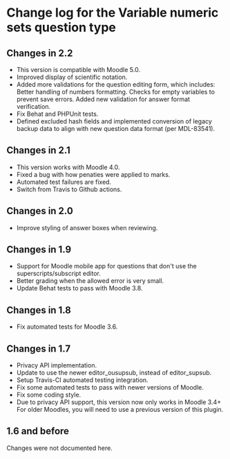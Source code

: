 # Change log for the Variable numeric sets question type

## Changes in 2.2

* This version is compatible with Moodle 5.0.
* Improved display of scientific notation.
* Added more validations for the question editing form, which includes:
    Better handling of numbers formatting.
    Checks for empty variables to prevent save errors.
    Added new validation for answer format verification.
* Fix Behat and PHPUnit tests.
* Defined excluded hash fields and implemented conversion of legacy backup data
  to align with new question data format (per MDL-83541).


## Changes in 2.1

* This version works with Moodle 4.0.
* Fixed a bug with how penaties were applied to marks.
* Automated test failures are fixed.
* Switch from Travis to Github actions.


## Changes in 2.0

* Improve styling of answer boxes when reviewing.


## Changes in 1.9

* Support for Moodle mobile app for questions that don't use the superscripts/subscript editor.
* Better grading when the allowed error is very small.
* Update Behat tests to pass with Moodle 3.8.


## Changes in 1.8

* Fix automated tests for Moodle 3.6.


## Changes in 1.7

* Privacy API implementation.
* Update to use the newer editor_ousupsub, instead of editor_supsub.
* Setup Travis-CI automated testing integration.
* Fix some automated tests to pass with newer versions of Moodle.
* Fix some coding style.
* Due to privacy API support, this version now only works in Moodle 3.4+
  For older Moodles, you will need to use a previous version of this plugin.


## 1.6 and before

Changes were not documented here.
